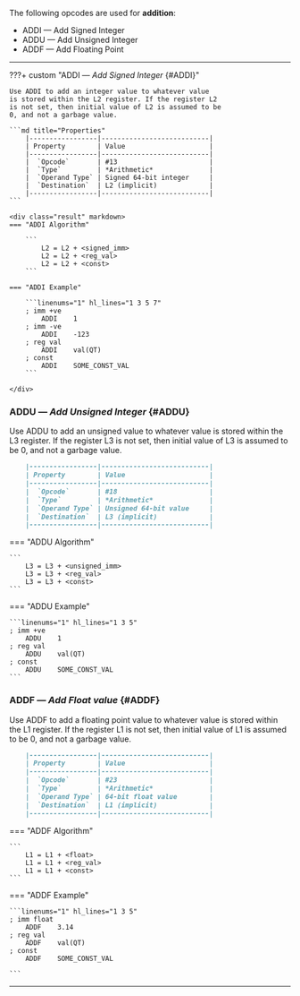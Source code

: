 The following opcodes are used for **addition**:

- ADDI — Add Signed Integer
- ADDU — Add Unsigned Integer
- ADDF — Add Floating Point

---

???+ custom "ADDI — _Add Signed Integer_ {#ADDI}"

    Use ADDI to add an integer value to whatever value 
    is stored within the L2 register. If the register L2 
    is not set, then initial value of L2 is assumed to be 
    0, and not a garbage value.

    ```md title="Properties"
        |-----------------|---------------------------|
        | Property        | Value                     |
        |-----------------|---------------------------|
        |  `Opcode`       | #13                       |
        |  `Type`         | *Arithmetic*              |
        |  `Operand Type` | Signed 64-bit integer     |
        |  `Destination`  | L2 (implicit)             |
        |-----------------|---------------------------|
    ```

    <div class="result" markdown>
    === "ADDI Algorithm"

        ```
            L2 = L2 + <signed_imm>
            L2 = L2 + <reg_val>
            L2 = L2 + <const>
        ```

    === "ADDI Example"

        ```linenums="1" hl_lines="1 3 5 7"
        ; imm +ve
            ADDI    1
        ; imm -ve
            ADDI    -123
        ; reg val
            ADDI    val(QT)
        ; const
            ADDI    SOME_CONST_VAL
        ```

    </div>

### ADDU — _Add Unsigned Integer_ {#ADDU}

Use ADDU to add an unsigned value to whatever value 
is stored within the L3 register. If the register L3 
is not set, then initial value of L3 is assumed to be 
0, and not a garbage value.

```md title="Properties"
    |-----------------|---------------------------|
    | Property        | Value                     |
    |-----------------|---------------------------|
    |  `Opcode`       | #18                       |
    |  `Type`         | *Arithmetic*              |
    |  `Operand Type` | Unsigned 64-bit value     |
    |  `Destination`  | L3 (implicit)             |
    |-----------------|---------------------------|
```

<div class="result" markdown>
=== "ADDU Algorithm"

    ```
        L3 = L3 + <unsigned_imm>
        L3 = L3 + <reg_val>
        L3 = L3 + <const>
    ```

=== "ADDU Example"

    ```linenums="1" hl_lines="1 3 5"
    ; imm +ve
        ADDU    1
    ; reg val
        ADDU    val(QT)
    ; const
        ADDU    SOME_CONST_VAL
    ```
</div>

### ADDF — _Add Float value_ {#ADDF}

Use ADDF to add a floating point value to whatever value 
is stored within the L1 register. If the register L1 
is not set, then initial value of L1 is assumed to be 
0, and not a garbage value.

```md title="Properties"
    |-----------------|---------------------------|
    | Property        | Value                     |
    |-----------------|---------------------------|
    |  `Opcode`       | #23                       |
    |  `Type`         | *Arithmetic*              |
    |  `Operand Type` | 64-bit float value        |
    |  `Destination`  | L1 (implicit)             |
    |-----------------|---------------------------|
```

<div class="result" markdown>
=== "ADDF Algorithm"

    ```
        L1 = L1 + <float>
        L1 = L1 + <reg_val>
        L1 = L1 + <const>
    ```

=== "ADDF Example"

    ```linenums="1" hl_lines="1 3 5"
    ; imm float
        ADDF    3.14
    ; reg val
        ADDF    val(QT)
    ; const
        ADDF    SOME_CONST_VAL

    ```

---
